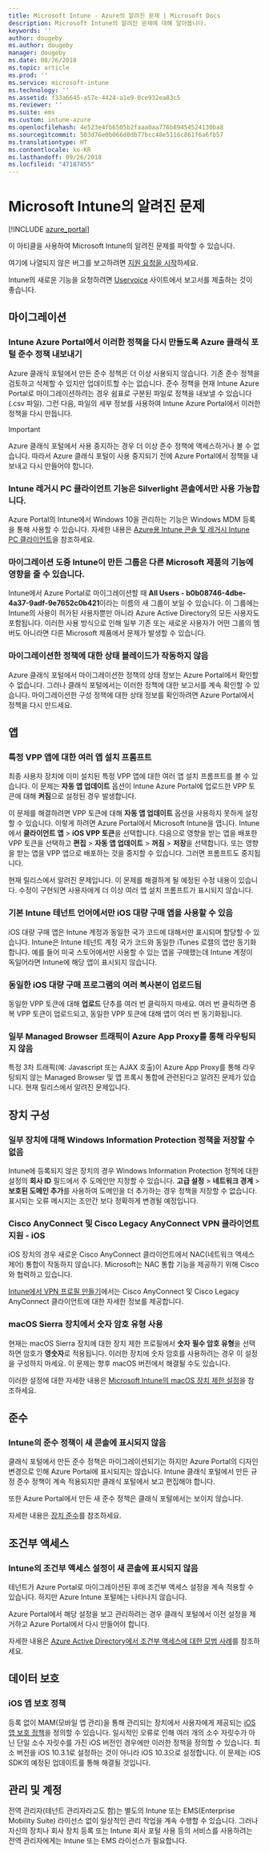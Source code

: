 ```yaml
---
title: Microsoft Intune - Azure의 알려진 문제 | Microsoft Docs
description: Microsoft Intune의 알려진 문제에 대해 알아봅니다.
keywords: ''
author: dougeby
ms.author: dougeby
manager: dougeby
ms.date: 08/26/2018
ms.topic: article
ms.prod: ''
ms.service: microsoft-intune
ms.technology: ''
ms.assetid: f33a6645-a57e-4424-a1e9-0ce932ea83c5
ms.reviewer: ''
ms.suite: ems
ms.custom: intune-azure
ms.openlocfilehash: 4e523e4fb6505b2faaa0aa776b89454524130ba8
ms.sourcegitcommit: 503d76e0b066d0db77bcc48e5116c861f6a6fb57
ms.translationtype: HT
ms.contentlocale: ko-KR
ms.lasthandoff: 09/26/2018
ms.locfileid: "47187855"
---
```

# <a name="known-issues-in-microsoft-intune"></a>Microsoft Intune의 알려진 문제


[!INCLUDE [azure_portal](./includes/azure_portal.md)]

이 아티클을 사용하여 Microsoft Intune의 알려진 문제를 파악할 수 있습니다.

여기에 나열되지 않은 버그를 보고하려면 [지원 요청을 시작](get-support.md)하세요.

Intune의 새로운 기능을 요청하려면 [Uservoice](https://microsoftintune.uservoice.com/forums/291681-ideas/category/189016-azure-admin-console) 사이트에서 보고서를 제출하는 것이 좋습니다.

## <a name="migration"></a>마이그레이션

### <a name="export-azure-classic-portal-compliance-policies-to-recreate-these-policies-in-the-intune-azure-portal"></a>Intune Azure Portal에서 이러한 정책을 다시 만들도록 Azure 클래식 포털 준수 정책 내보내기

Azure 클래식 포털에서 만든 준수 정책은 더 이상 사용되지 않습니다. 기존 준수 정책을 검토하고 삭제할 수 있지만 업데이트할 수는 없습니다. 준수 정책을 현재 Intune Azure Portal로 마이그레이션하려는 경우 쉼표로 구분된 파일로 정책을 내보낼 수 있습니다(.csv 파일). 그런 다음, 파일의 세부 정보를 사용하여 Intune Azure Portal에서 이러한 정책을 다시 만듭니다.

> [!IMPORTANT]
> Azure 클래식 포털에서 사용 중지하는 경우 더 이상 준수 정책에 액세스하거나 볼 수 없습니다. 따라서 Azure 클래식 포털이 사용 중지되기 전에 Azure Portal에서 정책을 내보내고 다시 만들어야 합니다.

### <a name="intune-legacy-pc-client-features-are-only-available-in-the-silverlight-console"></a>Intune 레거시 PC 클라이언트 기능은 Silverlight 콘솔에서만 사용 가능합니다.

Azure Portal의 Intune에서 Windows 10을 관리하는 기능은 Windows MDM 등록을 통해 사용할 수 있습니다. 자세한 내용은 [Azure용 Intune 콘솔 및 레거시 Intune PC 클라이언트](https://docs.microsoft.com/intune-classic/deploy-use/intune-on-azure)을 참조하세요.

### <a name="groups-created-by-intune-during-migration-might-affect-functionality-of-other-microsoft-products"></a>마이그레이션 도중 Intune이 만든 그룹은 다른 Microsoft 제품의 기능에 영향을 줄 수 있습니다.

Intune에서 Azure Portal로 마이그레이션할 때 **All Users - b0b08746-4dbe-4a37-9adf-9e7652c0b421**이라는 이름의 새 그룹이 보일 수 있습니다. 이 그룹에는 Intune의 사용이 허가된 사용자뿐만 아니라 Azure Active Directory의 모든 사용자도 포함됩니다. 이러한 사용 방식으로 인해 일부 기존 또는 새로운 사용자가 어떤 그룹의 멤버도 아니라면 다른 Microsoft 제품에서 문제가 발생할 수 있습니다.

### <a name="status-blades-for-migrated-policies-do-not-work"></a>마이그레이션한 정책에 대한 상태 블레이드가 작동하지 않음

Azure 클래식 포털에서 마이그레이션한 정책의 상태 정보는 Azure Portal에서 확인할 수 없습니다. 그러나 클래식 포털에서는 이러한 정책에 대한 보고서를 계속 확인할 수 있습니다. 마이그레이션한 구성 정책에 대한 상태 정보를 확인하려면 Azure Portal에서 정책을 다시 만드세요.

## <a name="apps"></a>앱


### <a name="multiple-app-install-prompts-for-certain-vpp-apps"></a>특정 VPP 앱에 대한 여러 앱 설치 프롬프트
최종 사용자 장치에 이미 설치된 특정 VPP 앱에 대한 여러 앱 설치 프롬프트를 볼 수 있습니다. 이 문제는 **자동 앱 업데이트** 옵션이 Intune Azure Portal에 업로드한 VPP 토큰에 대해 **켜짐**으로 설정된 경우 발생합니다.    

이 문제를 해결하려면 VPP 토큰에 대해 **자동 앱 업데이트** 옵션을 사용하지 못하게 설정할 수 있습니다. 이렇게 하려면 Azure Portal에서 Microsoft Intune을 엽니다. Intune에서 **클라이언트 앱** > **iOS VPP 토큰**을 선택합니다. 다음으로 영향을 받는 앱을 배포한 VPP 토큰을 선택하고 **편집** > **자동 앱 업데이트** > **꺼짐** > **저장**을 선택합니다. 또는 영향을 받는 앱을 VPP 앱으로 배포하는 것을 중지할 수 있습니다. 그러면 프롬프트도 중지됩니다.    

현재 릴리스에서 알려진 문제입니다. 이 문제를 해결하게 될 예정된 수정 내용이 있습니다. 수정이 구현되면 사용자에게 더 이상 여러 앱 설치 프롬프트가 표시되지 않습니다.

### <a name="ios-volume-purchased-apps-only-available-in-default-intune-tenant-language"></a>기본 Intune 테넌트 언어에서만 iOS 대량 구매 앱을 사용할 수 있음
iOS 대량 구매 앱은 Intune 계정과 동일한 국가 코드에 대해서만 표시되며 할당할 수 있습니다. Intune은 Intune 테넌트 계정 국가 코드와 동일한 iTunes 로캘의 앱만 동기화합니다. 예를 들어 미국 스토어에서만 사용할 수 있는 앱을 구매했는데 Intune 계정이 독일어라면 Intune에 해당 앱이 표시되지 않습니다.

### <a name="multiple-copies-of-the-same-ios-volume-purchase-program-are-uploaded"></a>동일한 iOS 대량 구매 프로그램의 여러 복사본이 업로드됨
동일한 VPP 토큰에 대해 **업로드** 단추를 여러 번 클릭하지 마세요. 여러 번 클릭하면 중복 VPP 토큰이 업로드되고, 동일한 VPP 토큰에 대해 앱이 여러 번 동기화됩니다.

### <a name="some-managed-browser-traffic-not-routed-through-azure-app-proxy----2463492---"></a>일부 Managed Browser 트래픽이 Azure App Proxy를 통해 라우팅되지 않음 <!-- 2463492 -->
특정 3차 트래픽(예: Javascript 또는 AJAX 호출)이 Azure App Proxy를 통해 라우팅되지 않는 Managed Browser 및 앱 프록시 통합에 관련된다고 알려진 문제가 있습니다. 현재 릴리스에서 알려진 문제입니다.  

<!-- ## Groups -->

## <a name="device-configuration"></a>장치 구성

### <a name="you-cannot-save-a-windows-information-protection-policy-for-some-devices"></a>일부 장치에 대해 Windows Information Protection 정책을 저장할 수 없음

Intune에 등록되지 않은 장치의 경우 Windows Information Protection 정책에 대한 설정의 **회사 ID** 필드에서 주 도메인만 지정할 수 있습니다.
**고급 설정** > **네트워크 경계** > **보호된 도메인 추가**를 사용하여 도메인을 더 추가하는 경우 정책을 저장할 수 없습니다. 표시되는 오류 메시지는 조만간 보다 정확하게 변경될 예정입니다.

### <a name="cisco-anyconnect-and-cisco-legacy-anyconnect-vpn-client-support---ios"></a>Cisco AnyConnect 및 Cisco Legacy AnyConnect VPN 클라이언트 지원 - iOS

iOS 장치의 경우 새로운 Cisco AnyConnect 클라이언트에서 NAC(네트워크 액세스 제어) 통합이 작동하지 않습니다. Microsoft는 NAC 통합 기능을 제공하기 위해 Cisco와 협력하고 있습니다.

[Intune에서 VPN 프로필 만들기](vpn-settings-ios.md)에서는 Cisco AnyConnect 및 Cisco Legacy AnyConnect 클라이언트에 대한 자세한 정보를 제공합니다.

### <a name="using-the-numeric-password-type-with-macos-sierra-devices"></a>macOS Sierra 장치에서 숫자 암호 유형 사용

현재는 macOS Sierra 장치에 대한 장치 제한 프로필에서 **숫자** **필수 암호 유형**을 선택하면 암호가 **영숫자**로 적용됩니다. 이러한 장치에 숫자 암호를 사용하려는 경우 이 설정을 구성하지 마세요.
이 문제는 향후 macOS 버전에서 해결될 수도 있습니다.

이러한 설정에 대한 자세한 내용은 [Microsoft Intune의 macOS 장치 제한 설정](device-restrictions-macos.md)을 참조하세요.

## <a name="compliance"></a>준수

### <a name="compliance-policies-from-intune-do-not-show-up-in-new-console"></a>Intune의 준수 정책이 새 콘솔에 표시되지 않음

클래식 포털에서 만든 준수 정책은 마이그레이션되기는 하지만 Azure Portal의 디자인 변경으로 인해 Azure Portal에 표시되지는 않습니다. Intune 클래식 포털에서 만든 규정 준수 정책이 계속 적용되지만 클래식 포털에서 보고 편집해야 합니다.

또한 Azure Portal에서 만든 새 준수 정책은 클래식 포털에서는 보이지 않습니다.

자세한 내용은 [장치 준수](device-compliance.md)를 참조하세요.

<!-- ## Enrollment -->

## <a name="conditional-access"></a>조건부 액세스

### <a name="conditional-access-settings-from-intune-do-not-show-up-in-new-console"></a>Intune의 조건부 액세스 설정이 새 콘솔에 표시되지 않음

테넌트가 Azure Portal로 마이그레이션된 후에 조건부 액세스 설정을 계속 적용할 수 있습니다. 하지만 Azure Intune 포털에는 나타나지 않습니다. 

Azure Portal에서 해당 설정을 보고 관리하려는 경우 클래식 포털에서 이전 설정을 제거하고 Azure Portal에서 다시 만들어야 합니다. 

자세한 내용은 [Azure Active Directory에서 조건부 액세스에 대한 모범 사례](https://docs.microsoft.com/azure/active-directory/conditional-access/best-practices)를 참조하세요.

## <a name="data-protection"></a>데이터 보호

### <a name="ios-app-protection-policies"></a>iOS 앱 보호 정책

등록 없이 MAM(모바일 앱 관리)을 통해 관리되는 장치에서 사용자에게 제공되는 [iOS 앱 보호 정책](app-protection-policy-settings-ios.md)을 정의할 수 있습니다. 일시적인 오류로 인해 여러 개의 소수 자릿수가 아닌 단일 소수 자릿수를 가진 iOS 버전인 경우에만 이러한 정책을 정의할 수 있습니다. 최소 버전을 iOS 10.3.1로 설정하는 것이 아니라 iOS 10.3으로 설정합니다. 이 문제는 iOS SDK의 예정된 업데이트를 통해 해결될 것입니다.


## <a name="administration-and-accounts"></a>관리 및 계정

전역 관리자(테넌트 관리자라고도 함)는 별도의 Intune 또는 EMS(Enterprise Mobility Suite) 라이선스 없이 일상적인 관리 작업을 계속 수행할 수 있습니다. 그러나 자신의 장치나 회사 장치 등록 또는 Intune 회사 포털 사용 등의 서비스를 사용하려는 전역 관리자에게는 Intune 또는 EMS 라이선스가 필요합니다.

<!-- ## Additional items -->
